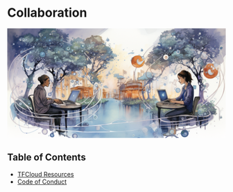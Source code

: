 <h1> Collaboration</h1>

![Collaboration Image](img/collaboration.png)

<h2>Table of Contents</h2>

- [TFCloud Resources](./tfcloud_resources.md) 
- [Code of Conduct](./code_conduct.md)
